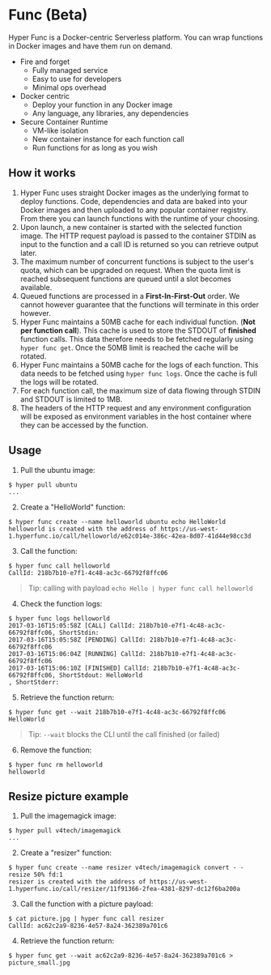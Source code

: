 # Func (Beta)

Hyper Func is a Docker-centric Serverless platform. You can wrap functions in Docker images and have them run on demand.

- Fire and forget
	- Fully managed service
    - Easy to use for developers
    - Minimal ops overhead
- Docker centric
	- Deploy your function in any Docker image
	- Any language, any libraries, any dependencies
- Secure Container Runtime
	- VM-like isolation
	- New container instance for each function call
	- Run functions for as long as you wish

## How it works

1. Hyper Func uses straight Docker images as the underlying format to deploy functions. Code, dependencies and data are baked into your Docker images and then uploaded to any popular container registry. From there you can launch functions with the runtime of your choosing.
2. Upon launch, a new container is started with the selected function image. The HTTP request payload is passed to the container STDIN as input to the function and a call ID is returned so you can retrieve output later.
3. The maximum number of concurrent functions is subject to the user's quota, which can be upgraded on request. When the quota limit is reached subsequent functions are queued until a slot becomes available.
4. Queued functions are processed in a **First-In-First-Out** order. We cannot however guarantee that the functions will terminate in this order however.
5. Hyper Func maintains a 50MB cache for each individual function. (**Not per function call**). This cache is used to store the STDOUT of **finished** function calls. This data therefore needs to be fetched regularly using `hyper func get`. Once the 50MB limit is reached the cache will be rotated.
6. Hyper Func maintains a 50MB cache for the logs of each function. This data needs to be fetched using `hyper func logs`. Once the cache is full the logs will be rotated.
7. For each function call, the maximum size of data flowing through STDIN and STDOUT is limited to 1MB.
8. The headers of the HTTP request and any environment configuration will be exposed as environment variables in the host container where they can be accessed by the function.

## Usage

1. Pull the ubuntu image:
```
$ hyper pull ubuntu
...
```

2. Create a "HelloWorld" function:
```
$ hyper func create --name helloworld ubuntu echo HelloWorld
helloworld is created with the address of https://us-west-1.hyperfunc.io/call/helloworld/e62c014e-386c-42ea-8d07-41d44e98cc3d
```

3. Call the function:
```
$ hyper func call helloworld
CallId: 218b7b10-e7f1-4c48-ac3c-66792f8ffc06
```
> Tip: calling with payload `echo Hello | hyper func call helloworld`

4. Check the function logs:
```
$ hyper func logs helloworld
2017-03-16T15:05:58Z [CALL] CallId: 218b7b10-e7f1-4c48-ac3c-66792f8ffc06, ShortStdin: 
2017-03-16T15:05:58Z [PENDING] CallId: 218b7b10-e7f1-4c48-ac3c-66792f8ffc06
2017-03-16T15:06:04Z [RUNNING] CallId: 218b7b10-e7f1-4c48-ac3c-66792f8ffc06
2017-03-16T15:06:10Z [FINISHED] CallId: 218b7b10-e7f1-4c48-ac3c-66792f8ffc06, ShortStdout: HelloWorld
, ShortStderr: 
```

5. Retrieve the function return:
```
$ hyper func get --wait 218b7b10-e7f1-4c48-ac3c-66792f8ffc06
HelloWorld
```
> Tip: `--wait` blocks the CLI until the call finished (or failed)

6. Remove the function:
```
$ hyper func rm helloworld
helloworld
```

## Resize picture example

1. Pull the imagemagick image:
```
$ hyper pull v4tech/imagemagick
...
```

2. Create a "resizer" function:
```
$ hyper func create --name resizer v4tech/imagemagick convert - -resize 50% fd:1
resizer is created with the address of https://us-west-1.hyperfunc.io/call/resizer/11f91366-2fea-4381-8297-dc12f6ba200a
``` 

3. Call the function with a picture payload:
```
$ cat picture.jpg | hyper func call resizer
CallId: ac62c2a9-8236-4e57-8a24-362389a701c6
```

4. Retrieve the function return:
```
$ hyper func get --wait ac62c2a9-8236-4e57-8a24-362389a701c6 > picture_small.jpg
```

